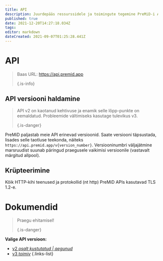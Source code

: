 ```yaml
---
title: API
description: Juurdepääs ressurssidele ja toimingute tegemine PreMiD-i API abil
published: true
date: 2021-12-20T14:27:18.034Z
tags:
editor: markdown
dateCreated: 2021-09-07T01:25:28.441Z
---
```


# API

> Baas URL: https://api.premid.app 
> 
> {.is-info}

## API versiooni haldamine
> API v2 on kaotanud kehtivuse ja enamik selle lõpp-punkte on eemaldatud. Probleemide vältimiseks kasutage tulevikus v3. 
> 
> {.is-danger}

PreMiD paljastab meie API erinevad versioonid. Saate versiooni täpsustada, lisades selle taotluse teekonda, näiteks `https://api.premid.app/v{version_number}`. Versiooninumbri väljajätmine marsruudist suunab päringud praegusele vaikimisi versioonile (vastavalt märgitud allpool).

## Krüpteerimine

Kõik HTTP-kihi teenused ja protokollid (nt http) PreMiD APIs kasutavad TLS 1.2-e.

# Dokumendid
> Praegu ehitamisel! 
> 
> {.is-danger}

**Valige API versioon:**
- [v2 *osalt kustutatud | aegunud*](/dev/api/v2)
- [v3 *toimiv*](/dev/api/v3)
{.links-list}
